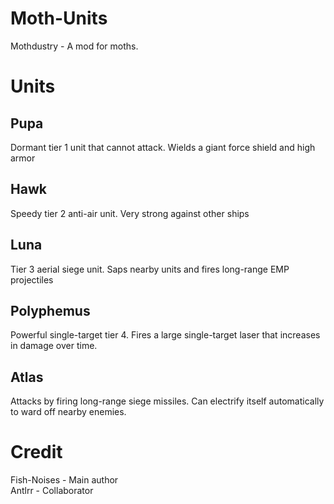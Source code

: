 # Moth-Units
Mothdustry - A mod for moths.
<h1>Units</h1>
<h2>Pupa</h2>
Dormant tier 1 unit that cannot attack. Wields a giant force shield and high armor
<h2>Hawk</h2>
Speedy tier 2 anti-air unit. Very strong against other ships
<h2>Luna</h2>
Tier 3 aerial siege unit. Saps nearby units and fires long-range EMP projectiles
<h2>Polyphemus</h2>
Powerful single-target tier 4. Fires a large single-target laser that increases in damage over time.
<h2>Atlas</h2>
Attacks by firing long-range siege missiles. Can electrify itself automatically to ward off nearby enemies.
<h1>Credit</h1>
Fish-Noises - Main author<br>
Antlrr - Collaborator
